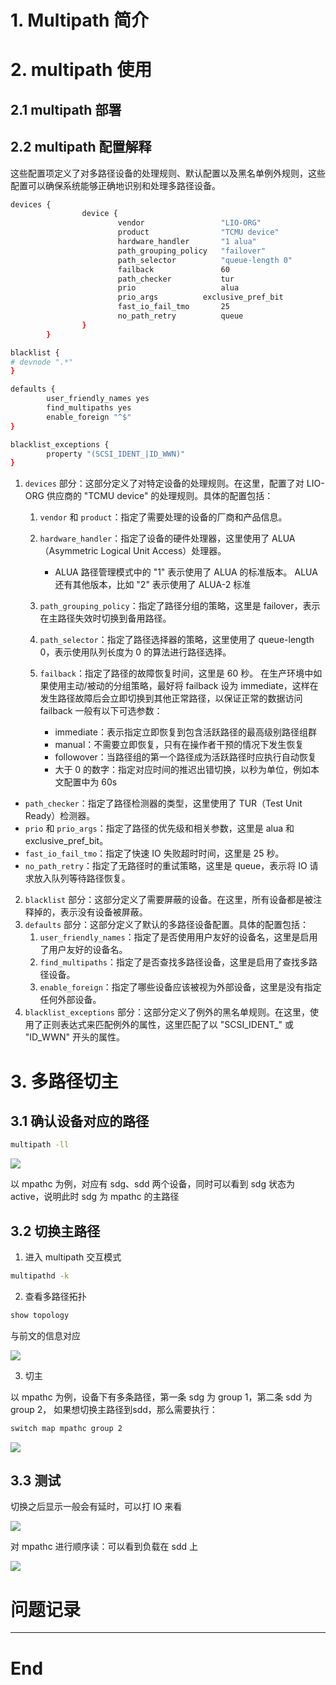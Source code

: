 # 1. Multipath 简介

# 2. multipath 使用

## 2.1 multipath 部署

## 2.2 multipath 配置解释

这些配置项定义了对多路径设备的处理规则、默认配置以及黑名单例外规则，这些配置可以确保系统能够正确地识别和处理多路径设备。

```Bash
devices {
                device {
                        vendor                 "LIO-ORG"
                        product                "TCMU device"
                        hardware_handler       "1 alua"
                        path_grouping_policy   "failover"
                        path_selector          "queue-length 0"
                        failback               60
                        path_checker           tur
                        prio                   alua
                        prio_args          exclusive_pref_bit
                        fast_io_fail_tmo       25
                        no_path_retry          queue
                }
        }

blacklist {
# devnode ".*"
}

defaults {
        user_friendly_names yes
        find_multipaths yes
        enable_foreign "^$"
}

blacklist_exceptions {
        property "(SCSI_IDENT_|ID_WWN)"
}
```

1. `devices` 部分：这部分定义了对特定设备的处理规则。在这里，配置了对 LIO-ORG 供应商的 "TCMU device" 的处理规则。具体的配置包括：
   1. `vendor` 和 `product`：指定了需要处理的设备的厂商和产品信息。
   2. `hardware_handler`：指定了设备的硬件处理器，这里使用了 ALUA（Asymmetric Logical Unit Access）处理器。

      * ALUA 路径管理模式中的 "1" 表示使用了 ALUA 的标准版本。 ALUA 还有其他版本，比如 "2" 表示使用了 ALUA-2 标准
   3. `path_grouping_policy`：指定了路径分组的策略，这里是 failover，表示在主路径失效时切换到备用路径。
   4. `path_selector`：指定了路径选择器的策略，这里使用了 queue-length 0，表示使用队列长度为 0 的算法进行路径选择。
   5. `failback`：指定了路径的故障恢复时间，这里是 60 秒。
      在生产环境中如果使用主动/被动的分组策略，最好将 failback 设为 immediate，这样在发生路径故障后会立即切换到其他正常路径，以保证正常的数据访问
      failback 一般有以下可选参数：

      * immediate：表示指定立即恢复到包含活跃路径的最高级别路径组群
      * manual：不需要立即恢复，只有在操作者干预的情况下发生恢复
      * followover：当路径组的第一个路径成为活跃路径时应执行自动恢复
      * 大于 0 的数字：指定对应时间的推迟出错切换，以秒为单位，例如本文配置中为 60s

* `path_checker`：指定了路径检测器的类型，这里使用了 TUR（Test Unit Ready）检测器。
* `prio` 和 `prio_args`：指定了路径的优先级和相关参数，这里是 alua 和 exclusive_pref_bit。
* `fast_io_fail_tmo`：指定了快速 IO 失败超时时间，这里是 25 秒。
* `no_path_retry`：指定了无路径时的重试策略，这里是 queue，表示将 IO 请求放入队列等待路径恢复。

2. `blacklist` 部分：这部分定义了需要屏蔽的设备。在这里，所有设备都是被注释掉的，表示没有设备被屏蔽。
3. `defaults` 部分：这部分定义了默认的多路径设备配置。具体的配置包括：
   1. `user_friendly_names`：指定了是否使用用户友好的设备名，这里是启用了用户友好的设备名。
   2. `find_multipaths`：指定了是否查找多路径设备，这里是启用了查找多路径设备。
   3. `enable_foreign`：指定了哪些设备应该被视为外部设备，这里是没有指定任何外部设备。
4. `blacklist_exceptions` 部分：这部分定义了例外的黑名单规则。在这里，使用了正则表达式来匹配例外的属性，这里匹配了以 "SCSI_IDENT_" 或 "ID_WWN" 开头的属性。


# 3. 多路径切主

## 3.1 确认设备对应的路径

```Bash
multipath -ll
```

![](https://avfz9yyd53o.feishu.cn/space/api/box/stream/download/asynccode/?code=ZTM2NGQ2ZDdlOTMyMjg2ZGM3M2FkN2UwNDQwY2FmNWZfZHJMS3ZsbElCR0ZkaEVsQ2p4R3RsejhyRWFpNXpFMXBfVG9rZW46VHRpa2JkY1pGb3VsWkJ4bmZiMWN0S29Cbkp2XzE3MDM1NTY2NTc6MTcwMzU2MDI1N19WNA)

以 mpathc 为例，对应有 sdg、sdd 两个设备，同时可以看到 sdg 状态为 active，说明此时 sdg 为 mpathc 的主路径

## 3.2 切换主路径

1. 进入 multipath 交互模式

```Bash
multipathd -k
```

2. 查看多路径拓扑

```Bash
show topology
```

与前文的信息对应

![](https://avfz9yyd53o.feishu.cn/space/api/box/stream/download/asynccode/?code=NDY2NjA0MzcwMzRhNzY1MTc2Yzk5NjkyMTFlOTkzYjhfUUh3VXJzVEJZMFpseTZNaTd3T3pWVFBpMDY5MVNESFZfVG9rZW46UGNJbWI4T29Eb2RQc1d4WDZBNWNVY1JFbmhjXzE3MDM1NTY2NTc6MTcwMzU2MDI1N19WNA)

3. 切主

以 mpathc 为例，设备下有多条路径，第一条 sdg 为 group 1，第二条 sdd 为 group 2， 如果想切换主路径到sdd，那么需要执行：

```Bash
switch map mpathc group 2
```

![](https://avfz9yyd53o.feishu.cn/space/api/box/stream/download/asynccode/?code=NzNiNWMwNzMwOTg5MDBkM2QzYTlmZTNmOGJiZjljOTZfQ1JESTFVU0Z3djE3TXlBS1Y2WHhhZjRiVVBaTUxsR1lfVG9rZW46SGJwcGJ6R1Q5bzNwTW94NHZMNmN1UjJSbmVkXzE3MDM1NTY2NTc6MTcwMzU2MDI1N19WNA)

## 3.3 测试

切换之后显示一般会有延时，可以打 IO 来看

![](https://avfz9yyd53o.feishu.cn/space/api/box/stream/download/asynccode/?code=YTA3MzgzNmI5NzdhMjk1NTM0ZmQ3N2JhYTQwMzhkNWVfQ25tSUNNTm5zajRkc2REMzFWMmFubjVzaXlTM1RHNTlfVG9rZW46QUVPTWJIZzI0bzNNWTl4YjNEcmMwaGZMbkxlXzE3MDM1NTY2NTc6MTcwMzU2MDI1N19WNA)

对 mpathc 进行顺序读：可以看到负载在 sdd 上

![](https://avfz9yyd53o.feishu.cn/space/api/box/stream/download/asynccode/?code=NGJlNDA3MzQxMDc2OWEwNjc2YjcyMjZmOGQ4OTBlZTdfQlVPb3hZT3ozTGFJaGlDcW00cjFYOWNvQkRkNHFoNVJfVG9rZW46T0VzZWI2T0wzb0hRVDR4VkhqVmNxMkNkbjRkXzE3MDM1NTY2NTc6MTcwMzU2MDI1N19WNA)

# 问题记录




---

# End
